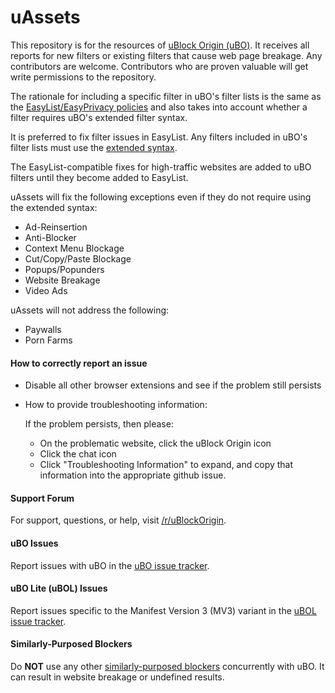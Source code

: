 # uAssets

This repository is for the resources of [uBlock Origin (uBO)](https://github.com/gorhill/uBlock). It receives all reports for new filters or existing filters that cause web page breakage. Any contributors are welcome. Contributors who are proven valuable will get write permissions to the repository.

The rationale for including a specific filter in uBO's filter lists is the same as the [EasyList/EasyPrivacy policies](https://easylist.to/pages/policy.html) and also takes into account whether a filter requires uBO's extended filter syntax.

It is preferred to fix filter issues in EasyList. Any filters included in uBO's filter lists must use the [extended syntax](https://github.com/gorhill/uBlock/wiki/Static-filter-syntax#extended-syntax).

The EasyList-compatible fixes for high-traffic websites are added to uBO filters until they become added to EasyList.

uAssets will fix the following exceptions even if they do not require using the extended syntax:

- Ad-Reinsertion
- Anti-Blocker
- Context Menu Blockage
- Cut/Copy/Paste Blockage
- Popups/Popunders
- Website Breakage
- Video Ads

uAssets will not address the following:

- Paywalls
- Porn Farms

#### How to correctly report an issue

- Disable all other browser extensions and see if the problem still persists

- How to provide troubleshooting information:

  If the problem persists, then please:
  - On the problematic website, click the uBlock Origin icon
  - Click the chat icon
  - Click "Troubleshooting Information" to expand, and copy that information into the appropriate github issue.

#### Support Forum

For support, questions, or help, visit [/r/uBlockOrigin](https://www.reddit.com/r/uBlockOrigin/).

#### uBO Issues

Report issues with uBO in the [uBO issue tracker](https://github.com/uBlockOrigin/uBlock-issues/issues).

#### uBO Lite (uBOL) Issues

Report issues specific to the Manifest Version 3 (MV3) variant in the [uBOL issue tracker](https://github.com/uBlockOrigin/uBOL-home/issues).

#### Similarly-Purposed Blockers

Do **NOT** use any other [similarly-purposed blockers](https://twitter.com/gorhill/status/1033706103782170625) concurrently with uBO. It can result in website breakage or undefined results.
